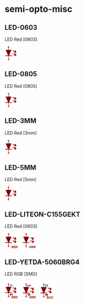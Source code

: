 # semi-opto-misc

## LED-0603
LED Red [0603]

![LED-0603__1__1](/images/semi-opto-misc__LED-0603__1__1.png?raw=true) 

## LED-0805
LED Red [0805]

![LED-0805__1__1](/images/semi-opto-misc__LED-0603__1__1.png?raw=true) 

## LED-3MM
LED Red [3mm]

![LED-3MM__1__1](/images/semi-opto-misc__LED-0603__1__1.png?raw=true) 

## LED-5MM
LED Red [5mm]

![LED-5MM__1__1](/images/semi-opto-misc__LED-0603__1__1.png?raw=true) 

## LED-LITEON-C155GEKT
LED Red [0603]

![LED-LITEON-C155GEKT__1__1](/images/semi-opto-misc__LED-LITEON-C155GEKT__1__1.png?raw=true) 
![LED-LITEON-C155GEKT__2__1](/images/semi-opto-misc__LED-LITEON-C155GEKT__2__1.png?raw=true) 

## LED-YETDA-5060BRG4
LED RGB [SMD]

![LED-YETDA-5060BRG4__1__1](/images/semi-opto-misc__LED-YETDA-5060BRG4__1__1.png?raw=true) 
![LED-YETDA-5060BRG4__2__1](/images/semi-opto-misc__LED-YETDA-5060BRG4__2__1.png?raw=true) 
![LED-YETDA-5060BRG4__3__1](/images/semi-opto-misc__LED-YETDA-5060BRG4__3__1.png?raw=true) 

